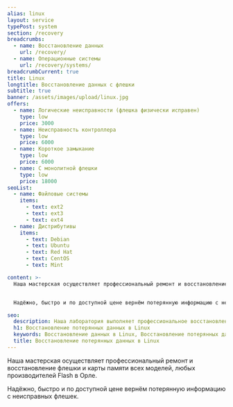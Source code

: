 ```yaml
---
alias: linux
layout: service
typePost: system
section: /recovery
breadcrumbs:
  - name: Восстановление данных
    url: /recovery/
  - name: Операционные системы
    url: /recovery/systems/
breadcrumbCurrent: true
title: Linux
longtitle: Восстановление данных с флешки
subtitle: true
banner: /assets/images/upload/linux.jpg
offers:
  - name: Логические неисправности (флешка физически исправен)
    type: low
    price: 3000
  - name: Неисправность контроллера
    type: low
    price: 6000
  - name: Короткое замыкание
    type: low
    price: 6000
  - name: С монолитной флешки
    type: low
    price: 18000
seoList:
  - name: Файловые системы
    items:
      - text: ext2
      - text: ext3
      - text: ext4
  - name: Дистрибутивы
    items:
      - text: Debian
      - text: Ubuntu
      - text: Red Hat
      - text: CentOS
      - text: Mint

content: >-
  Наша мастерская осуществляет профессиональный ремонт и восстановление флешки и карты памяти всех моделей, любых производителей Flash в Орле.


  Надёжно, быстро и по доступной цене вернём потерянную информацию с неисправных флешек.

seo:
  description: Наша лаборатория выполняет профессиональное восстановление данных с флешек всех видов.
  h1: Восстановление потерянных данных в Linux
  keywords: Восстановление данных в Linux, Восстановление потерянных данных ext2, Восстановление потерянных данных ext3, Восстановление потерянных данных debian, Восстановление потерянных данных ubuntu, Восстановление данных red hat, Восстановление данных centos
  title: Восстановление потерянных данных в Linux
---
```

Наша мастерская осуществляет профессиональный ремонт и восстановление флешки и карты памяти всех моделей, любых производителей Flash в Орле.

Надёжно, быстро и по доступной цене вернём потерянную информацию с неисправных флешек.



